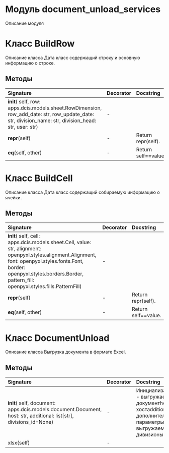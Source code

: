 # Модуль document_unload_services

Описание модуля

# Класс BuildRow

Описание класса Дата класс содержащий строку и основную информацию о строке.

## Методы

| Signature                                                                                                                                             | Decorator | Docstring           |
| :---------------------------------------------------------------------------------------------------------------------------------------------------- | :-------- | :------------------ |
| __init__( self, row: apps.dcis.models.sheet.RowDimension, row_add_date: str, row_update_date: str, division_name: str, division_head: str, user: str) | -         |                     |
| __repr__(self)                                                                                                                                        | -         | Return repr(self).  |
| __eq__(self, other)                                                                                                                                   | -         | Return self==value. |

# Класс BuildCell

Описание класса Дата класс содержащий собираемую информацию о ячейки.

## Методы

| Signature                                                                                                                                                                                                                                 | Decorator | Docstring           |
| :---------------------------------------------------------------------------------------------------------------------------------------------------------------------------------------------------------------------------------------- | :-------- | :------------------ |
| __init__( self, cell: apps.dcis.models.sheet.Cell, value: str, alignment: openpyxl.styles.alignment.Alignment, font: openpyxl.styles.fonts.Font, border: openpyxl.styles.borders.Border, pattern_fill: openpyxl.styles.fills.PatternFill) | -         |                     |
| __repr__(self)                                                                                                                                                                                                                            | -         | Return repr(self).  |
| __eq__(self, other)                                                                                                                                                                                                                       | -         | Return self==value. |

# Класс DocumentUnload

Описание класса Выгрузка документа в формате Excel.

## Методы

| Signature                                                                                                          | Decorator | Docstring                                                                                                                                          |
| :----------------------------------------------------------------------------------------------------------------- | :-------- | :------------------------------------------------------------------------------------------------------------------------------------------------- |
| __init__( self, document: apps.dcis.models.document.Document, host: str, additional: list[str], divisions_id=None) | -         | Инициализацияdocument - выгружаемый документhost - текущий хостadditional - дополнительные параметрыdivisions_id - выгружаемые дивизионы в запросе |
| xlsx(self)                                                                                                         | -         |                                                                                                                                                    |